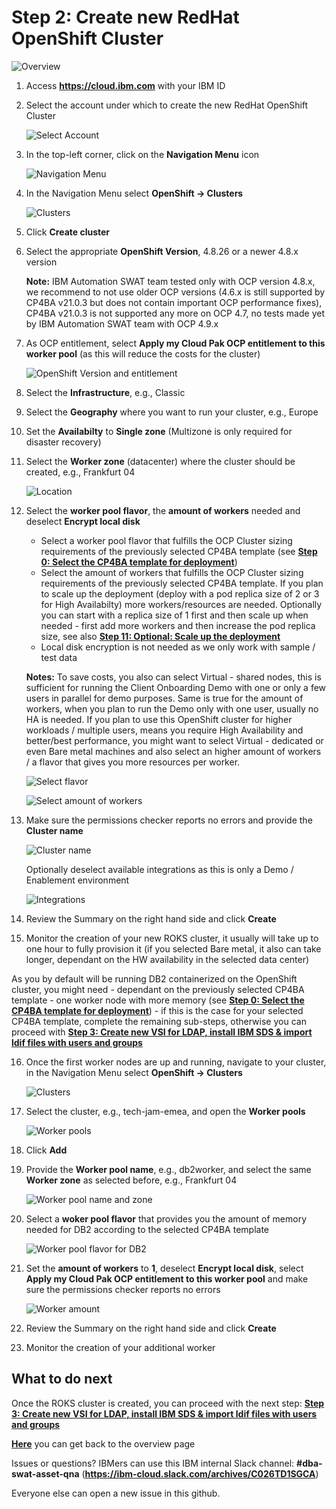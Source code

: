 # Step 2: Create new RedHat OpenShift Cluster

![Overview](images/overview02.jpg "Overview")

1. Access **https://cloud.ibm.com** with your IBM ID

2. Select the account under which to create the new RedHat OpenShift Cluster
   
   ![Select Account](images/selectAccount.jpg "Select Account")

3. In the top-left corner, click on the **Navigation Menu** icon
   
   ![Navigation Menu](images/navigationMenu.jpg "Navigation Menu")

4. In the Navigation Menu select **OpenShift -> Clusters**
   
   ![Clusters](images/requestNewRoksCluster01.jpg "Clusters")
   
5. Click **Create cluster**

6. Select the appropriate **OpenShift Version**, 4.8.26 or a newer 4.8.x version
   
   **Note:** IBM Automation SWAT team tested only with OCP version 4.8.x, we recommend to not use older OCP versions (4.6.x is still supported by CP4BA v21.0.3 but does not contain important OCP performance fixes), CP4BA v21.0.3 is not supported any more on OCP 4.7, no tests made yet by IBM Automation SWAT team with OCP 4.9.x

7. As OCP entitlement, select **Apply my Cloud Pak OCP entitlement to this worker pool** (as this will reduce the costs for the cluster)
   
   ![OpenShift Version and entitlement](images/requestNewRoksCluster02.jpg "OpenShift Version and entitlement")
   
8. Select the **Infrastructure**, e.g., Classic

9. Select the **Geography** where you want to run your cluster, e.g., Europe

10. Set the **Availabilty** to **Single zone** (Multizone is only required for disaster recovery)

11. Select the **Worker zone** (datacenter) where the cluster should be created, e.g., Frankfurt 04
    
    ![Location](images/requestNewRoksCluster03.jpg "Location")
    
12. Select the **worker pool flavor**, the **amount of workers** needed and deselect **Encrypt local disk**
    
    - Select a worker pool flavor that fulfills the OCP Cluster sizing requirements of the previously selected CP4BA template (see **[Step 0: Select the CP4BA template for deployment](00selectTemplate.md)**)
    - Select the amount of workers that fulfills the OCP Cluster sizing requirements of the previously selected CP4BA template. If you plan to scale up the deployment (deploy with a pod replica size of 2 or 3 for High Availabilty) more workers/resources are needed. Optionally you can start with a replica size of 1 first and then scale up when needed - first add more workers and then increase the pod replica size, see also **[Step 11: Optional: Scale up the deployment](11scaleUp.md)**
    - Local disk encryption is not needed as we only work with sample / test data
    
    **Notes:** To save costs, you also can select Virtual - shared nodes, this is sufficient for running the Client Onboarding Demo with one or only a few users in parallel for demo purposes. Same is true for the amount of workers, when you plan to run the Demo only with one user, usually no HA is needed. If you plan to use this OpenShift cluster for higher workloads / multiple users, means you require High Availability and better/best performance, you might want to select Virtual - dedicated or even Bare metal machines and also select an higher amount of workers / a flavor that gives you more resources per worker.
    
    ![Select flavor](images/requestNewRoksCluster04.jpg "Select flavor")
    
    ![Select amount of workers](images/requestNewRoksCluster05.jpg "Select amount of workers")
    
13. Make sure the permissions checker reports no errors and provide the **Cluster name**

    ![Cluster name](images/requestNewRoksCluster06.jpg "Cluster name")

    Optionally deselect available integrations as this is only a Demo / Enablement environment
    
    ![Integrations](images/requestNewRoksCluster061.jpg "Integrations")

14. Review the Summary on the right hand side and click **Create**

15. Monitor the creation of your new ROKS cluster, it usually will take up to one hour to fully provision it (if you selected Bare metal, it also can take longer, dependant on the HW availability in the selected data center)

As you by default will be running DB2 containerized on the OpenShift cluster, you might need - dependant on the previously selected CP4BA template - one worker node with more memory (see **[Step 0: Select the CP4BA template for deployment](00selectTemplate.md)**) - if this is the case for your selected CP4BA template, complete the remaining sub-steps, otherwise you can proceed with **[Step 3: Create new VSI for LDAP, install IBM SDS & import ldif files with users and groups](03createVMForLDAP.md)**
    
16. Once the first worker nodes are up and running, navigate to your cluster, in the Navigation Menu select **OpenShift -> Clusters**
    
    ![Clusters](images/requestNewRoksCluster07.jpg "Clusters")
    
17. Select the cluster, e.g., tech-jam-emea, and open the **Worker pools**
    
    ![Worker pools](images/requestNewRoksCluster08.jpg "Worker pools")
    
18. Click **Add**

19. Provide the **Worker pool name**, e.g., db2worker, and select the same **Worker zone** as selected before, e.g., Frankfurt 04 
    
    ![Worker pool name and zone](images/requestNewRoksCluster09.jpg "Worker pool name and zone")
    
20. Select a **woker pool flavor** that provides you the amount of memory needed for DB2 according to the selected CP4BA template
    
    ![Worker pool flavor for DB2](images/requestNewRoksCluster10.jpg "Worker pool flavor for DB2")

21. Set the **amount of workers** to **1**, deselect **Encrypt local disk**, select **Apply my Cloud Pak OCP entitlement to this worker pool** and make sure the permissions checker reports no errors
    
    ![Worker amount](images/requestNewRoksCluster11.jpg "Worker amount")

22. Review the Summary on the right hand side and click **Create**

23. Monitor the creation of your additional worker

## What to do next

Once the ROKS cluster is created, you can proceed with the next step: **[Step 3: Create new VSI for LDAP, install IBM SDS & import ldif files with users and groups](03createVMForLDAP.md)**

**[Here](Readme.md)** you can get back to the overview page

Issues or questions? IBMers can use this IBM internal Slack channel: **#dba-swat-asset-qna** (**https://ibm-cloud.slack.com/archives/C026TD1SGCA**)

Everyone else can open a new issue in this github.
